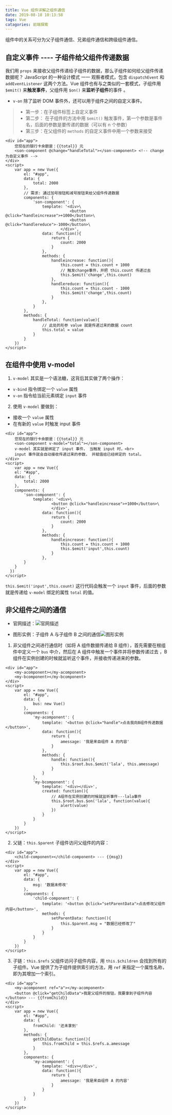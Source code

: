 ```yaml
---
title: Vue 组件详解之组件通信
date: 2019-08-18 10:13:58
tags: Vue
catagories: 前端探索
---
```


组件中的关系可分为父子组件通信、兄弟组件通信和跨级组件通信。

## 自定义事件 ---- 子组件给父组件传递数据
我们用 `props` 来接收父组件传递给子组件的数据，那么子组件如何给父组件传递数据呢？
JavaScript 的一种设计模式 一一 观察者模式，包含 `dispatchEvent` 和 `addEventListener` 这两个方法。Vue 组件也有与之类似的一套模式，子组件用 `$emit()` 来**触发事件**，父组件用 `$on()` 来**监听子组件**的事件 。
+ `v­-on` 除了监听 DOM 事件外，还可以用于组件之间的自定义事件。
>+ 第一步：在子组件标签上自定义事件
>+ 第二步： 在子组件的方法中用 `$emit()` 触发事件，第一个参数是事件名，后面的参数是要传递的数据（可以有 n 个参数）
>+ 第三步：在父组件的 `methods` 的自定义事件中用一个参数来接受
```
<div id="app">
	您现在的银行卡余额是：{{total}} 元
	<son-component @change="handleTotal"></son-component> <!-- change为自定义事件 -->
</div>
<script>
	var app = new Vue({
        el: "#app", 
        data: {
            total: 2000
        },
        // 需求: 通过加号按钮和减号按钮来给父组件传递数据
        components: {
        	'son-component': {
        		template: '<div>\
							<button @click="handleincrease">+1000</button>\
							<button @click="handlereduce">-1000</button>\
						</div>',
				data: function(){
					return {
						count: 2000
					}
				},
				methods: {
					handleincrease: function(){
						this.count = this.count + 1000
						// 触发change事件，并把 this.count 传递过去
						this.$emit('change',this.count) 
					},
					handlereduce: function(){
						this.count = this.count - 1000
						this.$emit('change',this.count)
					}
				},
        	}
        },
        methods: {
        	handleTotal: function(value){
        		// 此处的形参 value 就是传递过来的数据 count
        		this.total = value
        	}
        }
    })
</script>
```

## 在组件中使用 v-­model
1. `v-­model` 其实是一个语法糖，这背后其实做了两个操作：
+ `v-­bind` 指令绑定一个 `value` 属性
+ `v-­on` 指令给当前元素绑定 `input` 事件

2. 使用 `v-­model` 要做到：
+ 接收一个 `value` 属性
+ 在有新的 `value` 时触发 input 事件
```
<div id="app">
	您现在的银行卡余额是：{{total}} 元
	<son-component v-model="total"></son-component>
	v-model 其实就是绑定了 input 事件， 当触发 input 时，<br>
	input 事件就会自动接收传递过来的参数， 并赋值给已经绑定的 total。
</div>
<script>
	var app = new Vue({
    el: "#app", 
    data: {
        total: 2000
    },
    components: {
    	'son-component': {
    		template: '<div>\
					<button @click="handleincrease">+1000</button>\
					</div>',
				data: function(){
					return {
						count: 2000
					}
				},
				methods: {
					handleincrease: function(){
						this.count = this.count + 1000
						this.$emit('input',this.count)
					}
				},
    	}
  	}
  })
</script>
```
`this.$emit('input',this.count)` 这行代码会触发一个 `input` 事件，后面的参数就是传递给 `v­-model` 绑定的属性 `total` 的值。

## 非父组件之间的通信
+ 官网描述：![官网描述](https://upload-images.jianshu.io/upload_images/13038962-b1cb9814975106fc.png?imageMogr2/auto-orient/strip%7CimageView2/2/w/1240)

+ 图形实例：子组件 A 与子组件 B 之间的通信![图形实例](https://upload-images.jianshu.io/upload_images/13038962-8abf2c5466b0ce4b.png?imageMogr2/auto-orient/strip%7CimageView2/2/w/1240)

1. 非父组件之间进行通信时（如将 A 组件数据传递给 B 组件），首先需要在根组件中定义一个 `bus` 中介，然后在 A 组件中触发一个事件并将参数传递过去 ，B 组件在实例创建的时候就监听这个事件，并接收传递进来的参数。
```
<div id="app">
	<my-acomponent></my-acomponent>
	<my-bcomponent></my-bcomponent>
</div>
<script>
	var app = new Vue({
        el: "#app", 
        data: {
            bus: new Vue()
        },
        components: {
        	'my-acomponent': {
        		template: '<button @click="handle">点击我向B组件传递数据</button>',
        		data: function(){
        			return {
        				amessage: '我是来自组件 A 的内容'
        			}
        		},
        		methods: {
        			handle: function(){
        				this.$root.bus.$emit('lala', this.amessage)
        			}
        		}
        	},
        	'my-bcomponent': {
        		template: '<div></div>',
        		created: function(){
        			// A组件在实例创建的时候就监听事件---lala事件
        			this.$root.bus.$on('lala', function(value){
        				alert(value)
        			})
        		}
        	}
        }
    })
</script>
```
2. 父链：`this.$parent`
子组件访问父组件的内容：
```
<div id="app">
	<child-component></child-component> --- {{msg}}
</div>
<script>
	var app = new Vue({
        el: "#app", 
        data: {
            msg: '数据未修改'
        },
        components: {
        	'child-component': {
        		template: '<button @click="setParentData">点击修改父组件内容</button>',
        		methods: {
        			setParentData: function(){
        				this.$parent.msg = "数据已经修改了"
        			}
        		}
        	}
        }
    })
</script>
```
3. 子链：`this.$refs`
父组件访问子组件内容，用 `this.$children` 会找到所有的子组件。Vue 提供了为子组件提供索引的方法，用 `ref` 来指定一个属性名称，即为其增加一个索引。
```
<div id="app">
	<my-acomponent ref="a"></my-acomponent>
	<button @click="getChildData">我是父组件的按钮，我要拿到子组件内容</button> --- {{fromChild}}
</div>
<script>
	var app = new Vue({
        el: "#app", 
        data: {
            fromChild: '还未拿到'
        },
        methods: {
        	getChildData: function(){
        		this.fromChild = this.$refs.a.amessage
        	}
        },
        components: {
        	'my-acomponent': {
        		template: '<div></div>',
        		data: function(){
        			return {
        				amessage: '我是来自组件 A 的内容'
        			}
        		}
        	}
        }
    })
</script>
```

